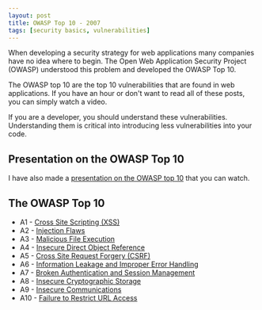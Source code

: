 ```yaml
---
layout: post
title: OWASP Top 10 - 2007
tags: [security basics, vulnerabilities]
---
```

When developing a security strategy for web applications many companies have no idea where to begin. The Open Web Application Security Project (OWASP) understood this problem and developed the OWASP Top 10.

The OWASP top 10 are the top 10 vulnerabilities that are found in web applications. If you have an hour or don't want to read all of these posts, you can simply watch a video.

If you are a developer, you should understand these vulnerabilities. Understanding them is critical into introducing less vulnerabilities into your code.

## Presentation on the OWASP Top 10
I have also made a [presentation on the OWASP top 10](/2009/10/owasp-2007-top-10-presentation/) that you can watch.

## The OWASP Top 10

* A1 - [Cross Site Scripting (XSS)](/2009/05/xss-cross-site-scripting/)
* A2 - [Injection Flaws](/2009/07/injection-flaws/)
* A3 - [Malicious File Execution](/2009/07/malicious-file-execution/)
* A4 - [Insecure Direct Object Reference](/2009/07/insecure-direct-object-reference/)
* A5 - [Cross Site Request Forgery (CSRF)](/2009/08/cross-site-request-forgery-csrf/)
* A6 - [Information Leakage and Improper Error Handling](/2009/08/information-leakage-and-improper-error-handling/)
* A7 - [Broken Authentication and Session Management](/2009/08/broken-authentication-and-session-management/)
* A8 - [Insecure Cryptographic Storage](/2009/09/insecure-cryptographic-storage/)
* A9 - [Insecure Communications](/2009/10/insecure-communications/)
* A10 - [Failure to Restrict URL Access](/2009/11/restricting-url-access/)